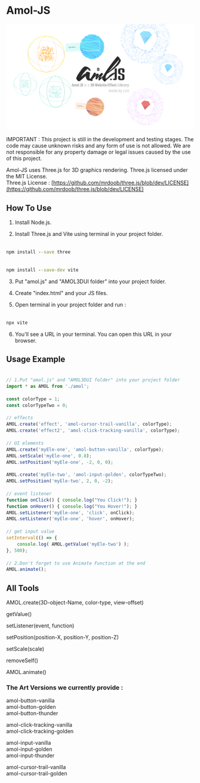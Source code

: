 # Amol-JS

![logo](https://github.com/zzztzzzt/Amol-JS/blob/main/real-showcase.png)

IMPORTANT : This project is still in the development and testing stages. The code may cause unknown risks and any form of use is not allowed. We are not responsible for any property damage or legal issues caused by the use of this project.

Amol-JS uses Three.js for 3D graphics rendering. Three.js licensed under the MIT License.  
Three.js License : [https://github.com/mrdoob/three.js/blob/dev/LICENSE](https://github.com/mrdoob/three.js/blob/dev/LICENSE)

## How To Use
1. Install Node.js.

2. Install Three.js and Vite using terminal in your project folder.
```cmd

npm install --save three

```
```cmd

npm install --save-dev vite

```

3. Put "amol.js" and "AMOL3DUI folder" into your project folder.

4. Create "index.html" and your JS files.

5. Open terminal in your project folder and run :
```cmd

npx vite

```

6. You'll see a URL in your terminal. You can open this URL in your browser.

## Usage Example

```javascript

// 1.Put "amol.js" and "AMOL3DUI folder" into your project folder
import * as AMOL from './amol';

const colorType = 1;
const colorTypeTwo = 0;

// effects
AMOL.create('effect', 'amol-cursor-trail-vanilla', colorType);
AMOL.create('effect2', 'amol-click-tracking-vanilla', colorType);

// UI elements
AMOL.create('myEle-one', 'amol-button-vanilla', colorType);
AMOL.setScale('myEle-one', 0.8);
AMOL.setPosition('myEle-one', -2, 0, 0);

AMOL.create('myEle-two', 'amol-input-golden', colorTypeTwo);
AMOL.setPosition('myEle-two', 2, 0, -2);

// event listener
function onClick() { console.log("You Click!"); }
function onHover() { console.log("You Hover!"); }
AMOL.setListener('myEle-one', 'click', onClick);
AMOL.setListener('myEle-one', 'hover', onHover);

// get input value
setInterval(() => {
    console.log( AMOL.getValue('myEle-two') );
}, 500);

// 2.Don't forget to use Animate Function at the end
AMOL.animate();

```

## All Tools
AMOL.create(3D-object-Name, color-type, view-offset)

getValue()

setListener(event, function)

setPosition(position-X, position-Y, position-Z)

setScale(scale)

removeSelf()

AMOL.animate() 

### The Art Versions we currently provide :
amol-button-vanilla  
amol-button-golden  
amol-button-thunder  

amol-click-tracking-vanilla  
amol-click-tracking-golden  

amol-input-vanilla  
amol-input-golden  
amol-input-thunder  

amol-cursor-trail-vanilla  
amol-cursor-trail-golden  

